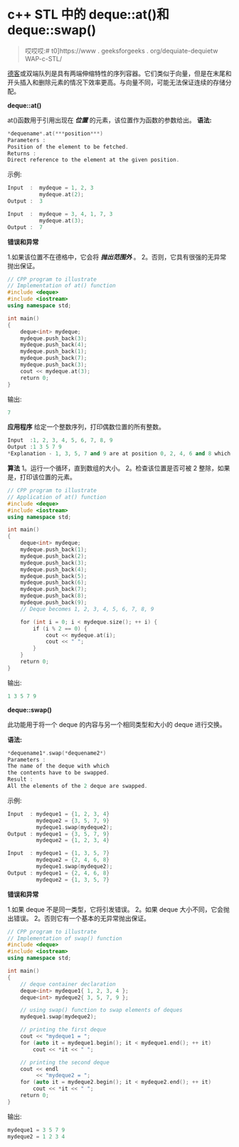 # c++ STL 中的 deque::at()和 deque::swap()

> 哎哎哎:# t0]https://www . geeksforgeeks . org/dequiate-dequietw WAP-c-STL/

[德客](https://www.geeksforgeeks.org/deque-cpp-stl/)或双端队列是具有两端伸缩特性的序列容器。它们类似于向量，但是在末尾和开头插入和删除元素的情况下效率更高。与向量不同，可能无法保证连续的存储分配。

**deque::at()**

at()函数用于引用出现在 ***位置*** 的元素，该位置作为函数的参数给出。
**语法:**

```cpp
*dequename*.at(***position***)
Parameters :
Position of the element to be fetched.
Returns :
Direct reference to the element at the given position.

```

示例:

```cpp
Input  :  mydeque = 1, 2, 3
          mydeque.at(2);
Output :  3

Input  :  mydeque = 3, 4, 1, 7, 3
          mydeque.at(3);
Output :  7

```

**错误和异常**

1.如果该位置不在德格中，它会将 ***抛出范围外*** 。
2。否则，它具有很强的无异常抛出保证。

```cpp
// CPP program to illustrate
// Implementation of at() function
#include <deque>
#include <iostream>
using namespace std;

int main()
{
    deque<int> mydeque;
    mydeque.push_back(3);
    mydeque.push_back(4);
    mydeque.push_back(1);
    mydeque.push_back(7);
    mydeque.push_back(3);
    cout << mydeque.at(3);
    return 0;
}
```

输出:

```cpp
7

```

**应用程序**
给定一个整数序列，打印偶数位置的所有整数。

```cpp
Input  :1, 2, 3, 4, 5, 6, 7, 8, 9
Output :1 3 5 7 9
*Explanation - 1, 3, 5, 7 and 9 are at position 0, 2, 4, 6 and 8 which are even*

```

**算法**
1。运行一个循环，直到数组的大小。
2。检查该位置是否可被 2 整除，如果是，打印该位置的元素。

```cpp
// CPP program to illustrate
// Application of at() function
#include <deque>
#include <iostream>
using namespace std;

int main()
{
    deque<int> mydeque;
    mydeque.push_back(1);
    mydeque.push_back(2);
    mydeque.push_back(3);
    mydeque.push_back(4);
    mydeque.push_back(5);
    mydeque.push_back(6);
    mydeque.push_back(7);
    mydeque.push_back(8);
    mydeque.push_back(9);
    // Deque becomes 1, 2, 3, 4, 5, 6, 7, 8, 9

    for (int i = 0; i < mydeque.size(); ++ i) {
        if (i % 2 == 0) {
            cout << mydeque.at(i);
            cout << " ";
        }
    }
    return 0;
}
```

输出:

```cpp
1 3 5 7 9

```

**deque::swap()**

此功能用于将一个 deque 的内容与另一个相同类型和大小的 deque 进行交换。

**语法:**

```cpp
*dequename1*.swap(*dequename2*)
Parameters :
The name of the deque with which
the contents have to be swapped.
Result :
All the elements of the 2 deque are swapped.

```

示例:

```cpp
Input  : mydeque1 = {1, 2, 3, 4}
         mydeque2 = {3, 5, 7, 9}
         mydeque1.swap(mydeque2);
Output : mydeque1 = {3, 5, 7, 9}
         mydeque2 = {1, 2, 3, 4}

Input  : mydeque1 = {1, 3, 5, 7}
         mydeque2 = {2, 4, 6, 8}
         mydeque1.swap(mydeque2);
Output : mydeque1 = {2, 4, 6, 8}
         mydeque2 = {1, 3, 5, 7}

```

**错误和异常**

1.如果 deque 不是同一类型，它将引发错误。
2。如果 deque 大小不同，它会抛出错误。
2。否则它有一个基本的无异常抛出保证。

```cpp
// CPP program to illustrate
// Implementation of swap() function
#include <deque>
#include <iostream>
using namespace std;

int main()
{
    // deque container declaration
    deque<int> mydeque1{ 1, 2, 3, 4 };
    deque<int> mydeque2{ 3, 5, 7, 9 };

    // using swap() function to swap elements of deques
    mydeque1.swap(mydeque2);

    // printing the first deque
    cout << "mydeque1 = ";
    for (auto it = mydeque1.begin(); it < mydeque1.end(); ++ it)
        cout << *it << " ";

    // printing the second deque
    cout << endl
         << "mydeque2 = ";
    for (auto it = mydeque2.begin(); it < mydeque2.end(); ++ it)
        cout << *it << " ";
    return 0;
}
```

输出:

```cpp
mydeque1 = 3 5 7 9 
mydeque2 = 1 2 3 4 

```